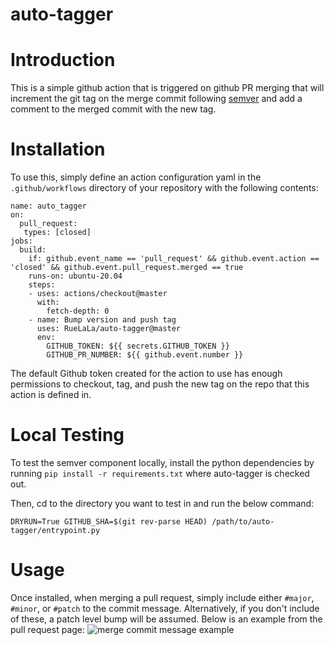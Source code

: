 auto-tagger
===

# Introduction

This is a simple github action that is triggered on github PR merging that will increment the git tag on the merge commit following [semver](https://semver.org) and add a comment to the merged commit with the new tag.

# Installation

To use this, simply define an action configuration yaml in the `.github/workflows` directory of your repository with the following contents:
```
name: auto_tagger
on:
  pull_request:
   types: [closed]
jobs:
  build:
    if: github.event_name == 'pull_request' && github.event.action == 'closed' && github.event.pull_request.merged == true
    runs-on: ubuntu-20.04
    steps:
    - uses: actions/checkout@master
      with:
        fetch-depth: 0
    - name: Bump version and push tag
      uses: RueLaLa/auto-tagger@master
      env:
        GITHUB_TOKEN: ${{ secrets.GITHUB_TOKEN }}
        GITHUB_PR_NUMBER: ${{ github.event.number }}
```

The default Github token created for the action to use has enough permissions to checkout, tag, and push the new tag on the repo that this action is defined in.

# Local Testing

To test the semver component locally, install the python dependencies by running `pip install -r requirements.txt` where auto-tagger is checked out.

Then, cd to the directory you want to test in and run the below command:
```
DRYRUN=True GITHUB_SHA=$(git rev-parse HEAD) /path/to/auto-tagger/entrypoint.py
```

# Usage

Once installed, when merging a pull request, simply include either `#major`, `#minor`, or `#patch` to the commit message. Alternatively, if you don't include of these, a patch level bump will be assumed. Below is an example from the pull request page:
![merge commit message example](docs/merge_commit_msg_example.png)

